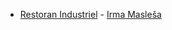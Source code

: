 
* [Restoran Industriel](https://github.com/irma-maslesa/Restoran_WebPage) - [Irma Masleša](https://github.com/irma-maslesa)